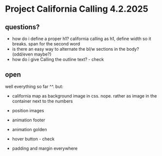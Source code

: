 # Project California Calling 4.2.2025

## questions?

- how do i define a proper h1? 
    california calling as h1, 
    define width so it breaks. 
    span for the second word 
- is there an easy way to alternate the bl/w sections in the body? (odd/even maybe?)  
- how do i give Calling the outline text? - check

## open

well everything so far ^^. but:

- california map as background image in css.
    nope. rather as image in the container next to the numbers

- position images
- animation footer
- animation golden
- hover button - check
- padding and margin everywhere


